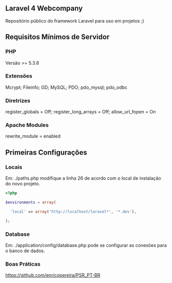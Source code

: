 ## Laravel 4 Webcompany

Repositório público do framework Laravel para uso em projetos ;)

## Requisitos Mínimos de Servidor

### PHP
Versão >= 5.3.8

### Extensões
Mcrypt;
Fileinfo;
GD;
MySQL;
PDO;
pdo_mysql;
pdo_odbc

### Diretrizes
register_globals = Off;
register_long_arrays = Off;
allow_url_fopen = On

### Apache Modules
rewrite_module = enabled


## Primeiras Configurações

### Locais

Em: ./paths.php modifique a linha 26 de acordo com o local de instalação do novo projeto.

```php
<?php

$environments = array(

  'local' => array('http://localhost/laravel*', '*.dev'),

);

```

### Database

Em: ./application/config/database.php pode se configurar as conexões para o banco de dados.


### Boas Práticas


https://github.com/enricopereira/PSR_PT-BR
